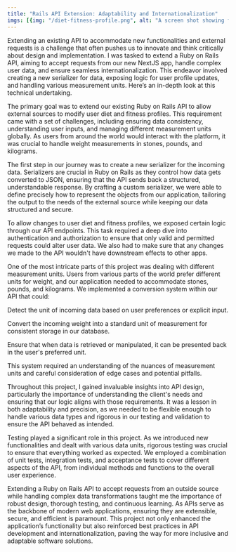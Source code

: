 ```yaml
---
title: "Rails API Extension: Adaptability and Internationalization"
imgs: [{img: "/diet-fitness-profile.png", alt: "A screen shot showing form UI for the diet and fitness profile page"}, {img: "/rails-2.png", alt: "A screen shot showing from UI with an error state under the goal weight indicating that it is too low"}, {img: "/rails-3.png", alt: "A screen shot of the bottom of the food details page showing a table of carbs fat and protein of the food"}]
---
```


Extending an existing API to accommodate new functionalities and external requests is a challenge that often pushes us to innovate and think critically about design and implementation. I was tasked to extend a Ruby on Rails API, aiming to accept requests from our new NextJS app, handle complex user data, and ensure seamless internationalization. This endeavor involved creating a new serializer for data, exposing logic for user profile updates, and handling various measurement units. Here’s an in-depth look at this technical undertaking.

The primary goal was to extend our existing Ruby on Rails API to allow external sources to modify user diet and fitness profiles. This requirement came with a set of challenges, including ensuring data consistency, understanding user inputs, and managing different measurement units globally. As users from around the world would interact with the platform, it was crucial to handle weight measurements in stones, pounds, and kilograms.

The first step in our journey was to create a new serializer for the incoming data. Serializers are crucial in Ruby on Rails as they control how data gets converted to JSON, ensuring that the API sends back a structured, understandable response. By crafting a custom serializer, we were able to define precisely how to represent the objects from our application, tailoring the output to the needs of the external source while keeping our data structured and secure.

To allow changes to user diet and fitness profiles, we exposed certain logic through our API endpoints. This task required a deep dive into authentication and authorization to ensure that only valid and permitted requests could alter user data. We also had to make sure that any changes we made to the API wouldn't have downstream effects to other apps. 

One of the most intricate parts of this project was dealing with different measurement units. Users from various parts of the world prefer different units for weight, and our application needed to accommodate stones, pounds, and kilograms. We implemented a conversion system within our API that could:

Detect the unit of incoming data based on user preferences or explicit input.

Convert the incoming weight into a standard unit of measurement for consistent storage in our database.

Ensure that when data is retrieved or manipulated, it can be presented back in the user's preferred unit.

This system required an understanding of the nuances of measurement units and careful consideration of edge cases and potential pitfalls.

Throughout this project, I gained invaluable insights into API design, particularly the importance of understanding the client's needs and ensuring that our logic aligns with those requirements. It was a lesson in both adaptability and precision, as we needed to be flexible enough to handle various data types and rigorous in our testing and validation to ensure the API behaved as intended.

Testing played a significant role in this project. As we introduced new functionalities and dealt with various data units, rigorous testing was crucial to ensure that everything worked as expected. We employed a combination of unit tests, integration tests, and acceptance tests to cover different aspects of the API, from individual methods and functions to the overall user experience.

Extending a Ruby on Rails API to accept requests from an outside source while handling complex data transformations taught me the importance of robust design, thorough testing, and continuous learning. As APIs serve as the backbone of modern web applications, ensuring they are extensible, secure, and efficient is paramount. This project not only enhanced the application’s functionality but also reinforced best practices in API development and internationalization, paving the way for more inclusive and adaptable software solutions.

